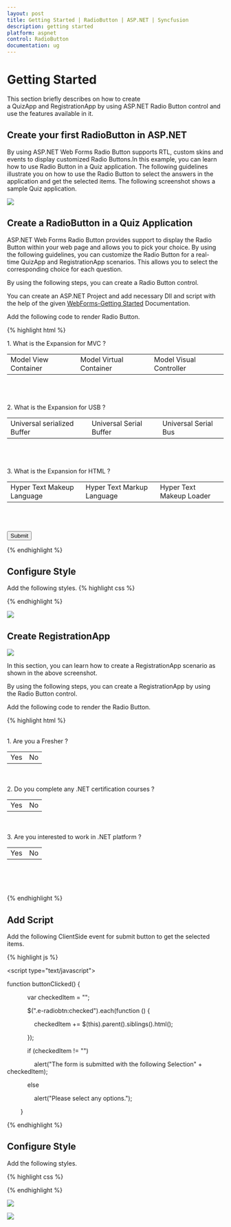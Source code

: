 ```yaml
---
layout: post
title: Getting Started | RadioButton | ASP.NET | Syncfusion
description: getting started
platform: aspnet
control: RadioButton
documentation: ug
---
```


# Getting Started

This section briefly describes on how to create a QuizApp and RegistrationApp by using ASP.NET Radio Button control and use the features available in it.

## Create your first RadioButton in ASP.NET 

By using ASP.NET Web Forms Radio Button supports RTL, custom skins and events to display customized Radio Buttons.In this example, you can learn how to use Radio Button in a Quiz application. The following guidelines illustrate you on how to use the Radio Button to select the answers in the application and get the selected items. The following screenshot shows a sample Quiz application.

![](Getting-Started_images/Getting-Started_img1.png) 

## Create a RadioButton in a Quiz Application

ASP.NET Web Forms Radio Button provides support to display the Radio Button within your web page and allows you to pick your choice. By using the following guidelines, you can customize the Radio Button for a real-time QuizApp and RegistrationApp scenarios. This allows you to select the corresponding choice for each question.

By using the following steps, you can create a Radio Button control.

You can create an ASP.NET Project and add necessary Dll and script with the help of the given [WebForms-Getting Started](https://help.syncfusion.com/aspnet/getting-started) Documentation.

Add the following code to render Radio Button.

{% highlight html %}

<div>
    1. What is the Expansion for MVC ?
    <br />
    <table>
        <tr>
            <td>
                <ej:radiobutton name="question1" size="Medium" id="RadioButton1" text="Model View Controller"
                    runat="server">
                    </ej:radiobutton>
                <label for="Radio1">
                    Model View Container</label>
            </td>
            <td colspan="2">
                <ej:radiobutton name="question1" size="Medium" id="RadioButton2" text="Model Virtual Container"
                    runat="server">
                    </ej:radiobutton>
                <label for="Radio2">
                    Model Virtual Container</label>
            </td>
            <td colspan="2">
                <ej:radiobutton name="question1" size="Medium" id="RadioButton3" text="Model Visual Controller"
                    runat="server">
                    </ej:radiobutton>
                <label for="Radio3">
                    Model Visual Controller</label>
            </td>
        </tr>
    </table>
    <br />
    <br />
    <br />
    2. What is the Expansion for USB ?<br />
    <table>
        <tr>
            <td>
                <ej:radiobutton name="question2" size="Medium" id="RadioButton4" runat="server">
                    </ej:radiobutton>
                <label for="Radio4">
                    Universal serialized Buffer</label>
            </td>
            <td>
                <ej:radiobutton name="question2" size="Medium" id="RadioButton5" runat="server">
                    </ej:radiobutton>
                <label for="Radio5">
                    Universal Serial Buffer</label>
            </td>
            <td>
                <ej:radiobutton name="question2" size="Medium" id="RadioButton6" runat="server">
                    </ej:radiobutton>
                <label for="Radio6">
                    Universal Serial Bus</label>
            </td>
        </tr>
    </table>
    <br />
    <br />
    <br />
    3. What is the Expansion for HTML ?<br />
    <table>
        <tr>
            <td>
                <ej:radiobutton name="question3" size="Medium" id="RadioButton7" runat="server">
                    </ej:radiobutton>
                <label for="Radio7">
                    Hyper Text Makeup Language</label>
            </td>
            <td>
                <ej:radiobutton name="question3" size="Medium" id="RadioButton8" runat="server">
                    </ej:radiobutton>
                <label for="Radio8">
                    Hyper Text Markup Language</label>
            </td>
            <td>
                <ej:radiobutton name="question3" size="Medium" id="RadioButton9" runat="server">
                    </ej:radiobutton>
                <label for="Radio9">
                    Hyper Text Makeup Loader</label>
            </td>
        </tr>
    </table>
    <br />
    <br />
    <br />
    <button id="submitid" onclick="button()">
        Submit</button>
</div>

{% endhighlight %}

## Configure Style

Add the following styles.
{% highlight css %}

<style type="text/css">
    html, body
    {
        width: 100%;
        margin: 0;
    }
    .frame
    {
        width: 80%;
    }
</style>

{% endhighlight %}

![](Getting-Started_images/Getting-Started_img2.png) 

## Create RegistrationApp

![](Getting-Started_images/Getting-Started_img3.png) 

In this section, you can learn how to create a RegistrationApp scenario as shown in the above screenshot.

By using the following steps, you can create a RegistrationApp by using the Radio Button control.

Add the following code to render the Radio Button. 

{% highlight html %}

<div class="frame">
    <div>
        <div>
            <br />
            1. Are you a Fresher ?<br />
            <table>
                <tr>
                    <td>
                        <ej:radiobutton name="question1" size="Small" id="RadioButton1" checked="false" enabled="true"
                            runat="server">
                            </ej:radiobutton>
                        <label for="Radio1" class="clslab">
                            Yes
                        </label>
                    </td>
                    <td>
                        <ej:radiobutton name="question1" size="Small" id="RadioButton2" checked="false" enabled="true"
                            runat="server">
                            </ej:radiobutton>
                        <label for="Radio2" class="clslab">
                            No
                        </label>
                    </td>
                </tr>
            </table>
            <br />
            <br />
            2. Do you complete any .NET certification courses ?<br />
            <table>
                <tr>
                    <td>
                        <ej:radiobutton name="question2" size="Small" id="RadioButton3" checked="false" enabled="true"
                            runat="server">
                            </ej:radiobutton>
                        <label for="Radio1" class="clslab">
                            Yes
                        </label>
                    </td>
                    <td>
                        <ej:radiobutton name="question2" size="Small" id="RadioButton4" checked="false" enabled="true"
                            runat="server">
                            </ej:radiobutton>
                        <label for="Radio2" class="clslab">
                            No
                        </label>
                    </td>
                </tr>
            </table>
            <br />
            <br />
            3. Are you interested to work in .NET platform ?<br />
            <table>
                <tr>
                    <td>
                        <ej:radiobutton name="question3" size="Small" id="RadioButton5" checked="false" enabled="true"
                            runat="server">
                            </ej:radiobutton>
                        <label for="Radio1" class="clslab">
                            Yes
                        </label>
                    </td>
                    <td>
                        <ej:radiobutton name="question3" size="Small" id="RadioButton6" checked="false" enabled="true"
                            runat="server">
                            </ej:radiobutton>
                        <label for="Radio2" class="clslab">
                            No
                        </label>
                    </td>
                </tr>
            </table>
            <br />
            <br />
            <center>
                <ej:button id="button1" type="Submit" width="100px" size="Large" text="Submit" clientsideonclick="buttonClicked"
                    runat="server">
                    </ej:button>
            </center>
            <br />
        </div>
    </div>
</div>

{% endhighlight %}

## Add Script

Add the following ClientSide event for submit button to get the selected items. 

{% highlight js %}

<script type="text/javascript">

function buttonClicked() {

            var checkedItem = "";

            $(".e-radiobtn:checked").each(function () {

                checkedItem += $(this).parent().siblings().html();

            });

            if (checkedItem != "")

                alert("The form is submitted with the following Selection" + checkedItem);

            else

                alert("Please select any options.");

        }

</script>
{% endhighlight %}

## Configure Style

Add the following styles. 

{% highlight css %}

<style type="text/css">
    .frame
    {
        width: 80%;
    }
</style>

{% endhighlight %}

![](Getting-Started_images/Getting-Started_img4.png) 

![](Getting-Started_images/Getting-Started_img5.png) 
